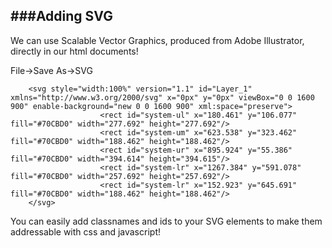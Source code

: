 ###Adding SVG
---

We can use Scalable Vector Graphics, produced from Adobe Illustrator, directly in our html documents!

File->Save As->SVG

```
	<svg style="width:100%" version="1.1" id="Layer_1" xmlns="http://www.w3.org/2000/svg" x="0px" y="0px" viewBox="0 0 1600 900" enable-background="new 0 0 1600 900" xml:space="preserve">
					<rect id="system-ul" x="180.461" y="106.077" fill="#70CBD0" width="277.692" height="277.692"/>
					<rect id="system-um" x="623.538" y="323.462" fill="#70CBD0" width="188.462" height="188.462"/>
					<rect id="system-ur" x="895.924" y="55.386" fill="#70CBD0" width="394.614" height="394.615"/>
					<rect id="system-lr" x="1267.384" y="591.078" fill="#70CBD0" width="257.692" height="257.692"/>
					<rect id="system-lr" x="152.923" y="645.691" fill="#70CBD0" width="188.462" height="188.462"/>
	</svg>
```

You can easily add classnames and ids to your SVG elements to make them addressable with css and javascript!

